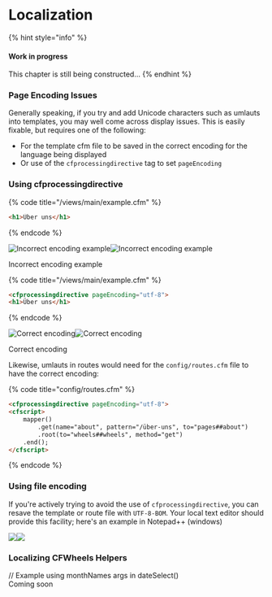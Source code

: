 # Localization

{% hint style="info" %}
#### Work in progress

This chapter is still being constructed...
{% endhint %}

### Page Encoding Issues

Generally speaking, if you try and add Unicode characters such as umlauts into templates, you may well come across display issues. This is easily fixable, but requires one of the following:

* For the template cfm file to be saved in the correct encoding for the language being displayed
* Or use of the `cfprocessingdirective` tag to set `pageEncoding`

### Using cfprocessingdirective

{% code title="/views/main/example.cfm" %}
```html
<h1>Über uns</h1>
```
{% endcode %}

![Incorrect encoding example](https://files.readme.io/b18b015-umlaut\_1.png)![Incorrect encoding example](https://files.readme.io/b18b015-umlaut\_1.png)

Incorrect encoding example

{% code title="/views/main/example.cfm" %}
```html
<cfprocessingdirective pageEncoding="utf-8">
<h1>Über uns</h1>
```
{% endcode %}

![Correct encoding](https://files.readme.io/605ed49-umlaut\_2.png)![Correct encoding](https://files.readme.io/605ed49-umlaut\_2.png)

Correct encoding

Likewise, umlauts in routes would need for the `config/routes.cfm` file to have the correct encoding:

{% code title="config/routes.cfm" %}
```html
<cfprocessingdirective pageEncoding="utf-8">
<cfscript>
    mapper()
        .get(name="about", pattern="/über-uns", to="pages##about")
        .root(to="wheels##wheels", method="get")
    .end();
</cfscript>
```
{% endcode %}

### Using file encoding

If you're actively trying to avoid the use of `cfprocessingdirective`, you can resave the template or route file with `UTF-8-BOM`. Your local text editor should provide this facility; here's an example in Notepad++ (windows)

![](https://files.readme.io/7ee1953-umlaut\_3.png)![](https://files.readme.io/7ee1953-umlaut\_3.png)

### Localizing CFWheels Helpers

// Example using monthNames args in dateSelect()\
Coming soon
